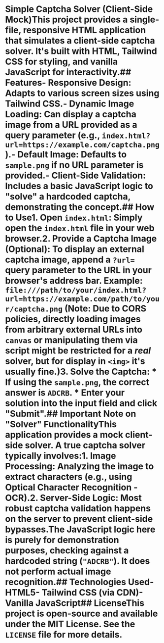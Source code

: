 # Simple Captcha Solver (Client-Side Mock)This project provides a single-file, responsive HTML application that simulates a client-side captcha solver. It's built with HTML, Tailwind CSS for styling, and vanilla JavaScript for interactivity.## Features- **Responsive Design:** Adapts to various screen sizes using Tailwind CSS.- **Dynamic Image Loading:** Can display a captcha image from a URL provided as a query parameter (e.g., `index.html?url=https://example.com/captcha.png`).- **Default Image:** Defaults to `sample.png` if no URL parameter is provided.- **Client-Side Validation:** Includes a basic JavaScript logic to "solve" a hardcoded captcha, demonstrating the concept.## How to Use1.  **Open `index.html`:** Simply open the `index.html` file in your web browser.2.  **Provide a Captcha Image (Optional):** To display an external captcha image, append a `?url=` query parameter to the URL in your browser's address bar.    Example: `file:///path/to/your/index.html?url=https://example.com/path/to/your/captcha.png`    (Note: Due to CORS policies, directly loading images from arbitrary external URLs into `canvas` or manipulating them via script might be restricted for a *real* solver, but for display in `<img>` it's usually fine.)3.  **Solve the Captcha:**    *   If using the `sample.png`, the correct answer is `ADCRB`.    *   Enter your solution into the input field and click "Submit".## Important Note on "Solver" FunctionalityThis application provides a **mock client-side solver**. A true captcha solver typically involves:1.  **Image Processing:** Analyzing the image to extract characters (e.g., using Optical Character Recognition - OCR).2.  **Server-Side Logic:** Most robust captcha validation happens on the server to prevent client-side bypasses.The JavaScript logic here is purely for demonstration purposes, checking against a hardcoded string (`"ADCRB"`). It does not perform actual image recognition.## Technologies Used-   HTML5-   Tailwind CSS (via CDN)-   Vanilla JavaScript## LicenseThis project is open-source and available under the MIT License. See the `LICENSE` file for more details.
